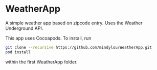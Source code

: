 # WeatherApp

A simple weather app based on zipcode entry. Uses the Weather Underground API.

This app uses Cocoapods. To install, run 
```bash
git clone --recursive https://github.com/mindylou/WeatherApp.git
pod install
```
within the first WeatherApp folder.
